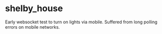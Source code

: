 # shelby_house

Early websocket test to turn on lights via mobile. Suffered from long polling errors on mobile networks. 

